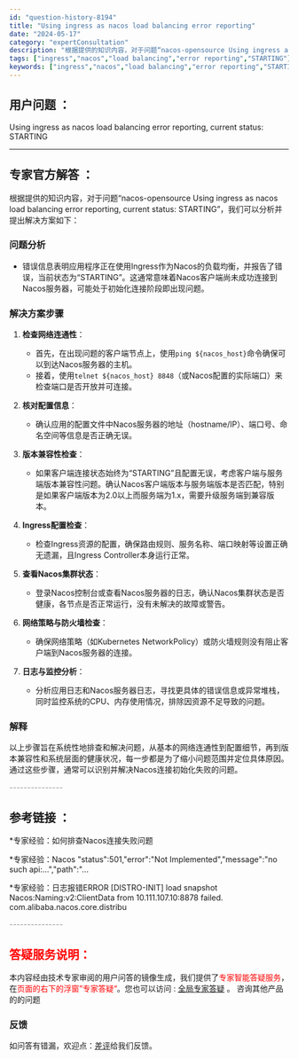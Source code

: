 ```yaml
---
id: "question-history-8194"
title: "Using ingress as nacos load balancing error reporting"
date: "2024-05-17"
category: "expertConsultation"
description: "根据提供的知识内容，对于问题“nacos-opensource Using ingress as nacos load balancing error reporting, current status: STARTING”，我们可以分析并提出解决方案如下：### 问题分析- 错误信息表明应用程序正"
tags: ["ingress","nacos","load balancing","error reporting","STARTING"]
keywords: ["ingress","nacos","load balancing","error reporting","STARTING"]
---
```


## 用户问题 ： 
 Using ingress as nacos load balancing error reporting, current status: STARTING  

---------------
## 专家官方解答 ：

根据提供的知识内容，对于问题“nacos-opensource Using ingress as nacos load balancing error reporting, current status: STARTING”，我们可以分析并提出解决方案如下：

### 问题分析
- 错误信息表明应用程序正在使用Ingress作为Nacos的负载均衡，并报告了错误，当前状态为“STARTING”。这通常意味着Nacos客户端尚未成功连接到Nacos服务器，可能处于初始化连接阶段即出现问题。

### 解决方案步骤

1. **检查网络连通性**：
   - 首先，在出现问题的客户端节点上，使用`ping ${nacos_host}`命令确保可以到达Nacos服务器的主机。
   - 接着，使用`telnet ${nacos_host} 8848`（或Nacos配置的实际端口）来检查端口是否开放并可连接。

2. **核对配置信息**：
   - 确认应用的配置文件中Nacos服务器的地址（hostname/IP）、端口号、命名空间等信息是否正确无误。

3. **版本兼容性检查**：
   - 如果客户端连接状态始终为“STARTING”且配置无误，考虑客户端与服务端版本兼容性问题。确认Nacos客户端版本与服务端版本是否匹配，特别是如果客户端版本为2.0以上而服务端为1.x，需要升级服务端到兼容版本。

4. **Ingress配置检查**：
   - 检查Ingress资源的配置，确保路由规则、服务名称、端口映射等设置正确无遗漏，且Ingress Controller本身运行正常。

5. **查看Nacos集群状态**：
   - 登录Nacos控制台或查看Nacos服务器的日志，确认Nacos集群状态是否健康，各节点是否正常运行，没有未解决的故障或警告。

6. **网络策略与防火墙检查**：
   - 确保网络策略（如Kubernetes NetworkPolicy）或防火墙规则没有阻止客户端到Nacos服务器的连接。

7. **日志与监控分析**：
   - 分析应用日志和Nacos服务器日志，寻找更具体的错误信息或异常堆栈，同时监控系统的CPU、内存使用情况，排除因资源不足导致的问题。

### 解释
以上步骤旨在系统性地排查和解决问题，从基本的网络连通性到配置细节，再到版本兼容性和系统层面的健康状况，每一步都是为了缩小问题范围并定位具体原因。通过这些步骤，通常可以识别并解决Nacos连接初始化失败的问题。


<font color="#949494">---------------</font> 


## 参考链接 ：

*专家经验：如何排查Nacos连接失败问题 
 
 *专家经验：Nacos "status":501,"error":"Not Implemented","message":"no such api:...","path":"... 
 
 *专家经验：日志报错ERROR [DISTRO-INIT] load snapshot Nacos:Naming:v2:ClientData from 10.111.107.10:8878 failed. com.alibaba.nacos.core.distribu 


 <font color="#949494">---------------</font> 
 


## <font color="#FF0000">答疑服务说明：</font> 

本内容经由技术专家审阅的用户问答的镜像生成，我们提供了<font color="#FF0000">专家智能答疑服务</font>，在<font color="#FF0000">页面的右下的浮窗”专家答疑“</font>。您也可以访问 : [全局专家答疑](https://answer.opensource.alibaba.com/docs/intro) 。 咨询其他产品的的问题

### 反馈
如问答有错漏，欢迎点：[差评](https://ai.nacos.io/user/feedbackByEnhancerGradePOJOID?enhancerGradePOJOId=13553)给我们反馈。
